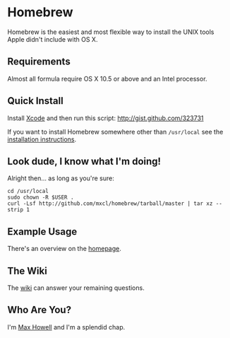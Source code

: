 Homebrew
========
Homebrew is the easiest and most flexible way to install the UNIX tools Apple
didn't include with OS X.


Requirements
------------
Almost all formula require OS X 10.5 or above and an Intel processor.


Quick Install
-------------
Install [Xcode][] and then run this script: <http://gist.github.com/323731>

If you want to install Homebrew somewhere other than `/usr/local` see the
[installation instructions][install].


Look dude, I know what I'm doing!
---------------------------------
Alright then… as long as you're sure:

    cd /usr/local
    sudo chown -R $USER .
    curl -Lsf http://github.com/mxcl/homebrew/tarball/master | tar xz --strip 1


Example Usage
-------------
There's an overview on the [homepage][].


The Wiki
--------
The [wiki][] can answer your remaining questions.


Who Are You?
------------
I'm [Max Howell][mxcl] and I'm a splendid chap.


[wiki]:http://wiki.github.com/mxcl/homebrew
[install]:http://wiki.github.com/mxcl/homebrew/installation
[Xcode]:http://developer.apple.com/technology/xcode.html
[mxcl]:http://twitter.com/mxcl
[homepage]:http://mxcl.github.com/homebrew

